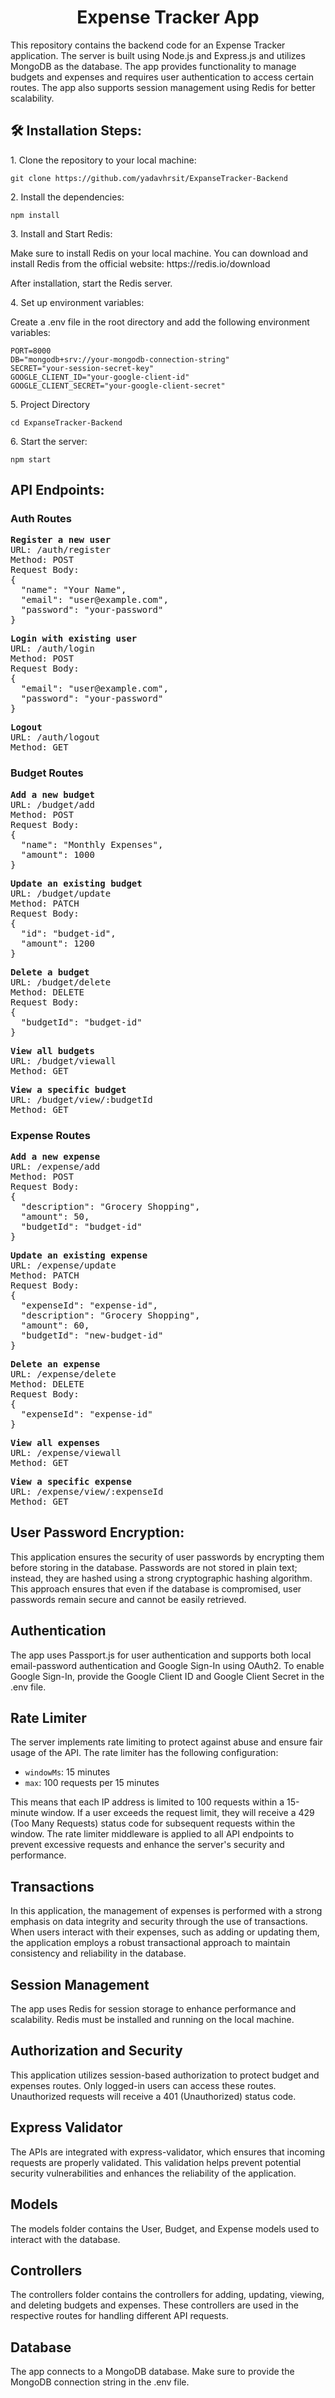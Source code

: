 <h1 align="center" id="title">Expense Tracker App</h1>

<p id="description">This repository contains the backend code for an Expense Tracker application. The server is built using Node.js and Express.js and utilizes MongoDB as the database. The app provides functionality to manage budgets and expenses and requires user authentication to access certain routes. The app also supports session management using Redis for better scalability.</p>

<h2>🛠️ Installation Steps:</h2>

<p>1. Clone the repository to your local machine:</p>

```
git clone https://github.com/yadavhrsit/ExpanseTracker-Backend
```

<p>2. Install the dependencies:</p>

```
npm install
```
<p>3. Install and Start Redis:</p>
Make sure to install Redis on your local machine. You can download and install Redis from the official website: https://redis.io/download

After installation, start the Redis server.

<p>4. Set up environment variables:</p>
Create a .env file in the root directory and add the following environment variables:


```
PORT=8000
DB="mongodb+srv://your-mongodb-connection-string" 
SECRET="your-session-secret-key"
GOOGLE_CLIENT_ID="your-google-client-id"
GOOGLE_CLIENT_SECRET="your-google-client-secret"
```

<p>5. Project Directory</p>

```
cd ExpanseTracker-Backend
```

<p>6. Start the server:</p>

```
npm start
```

<h2>API Endpoints:</h2>
<h3>Auth Routes</h3>
<pre><b>Register a new user</b>
URL: /auth/register
Method: POST
Request Body:
{
  "name": "Your Name",
  "email": "user@example.com",
  "password": "your-password"
}
</pre>
<pre><b>Login with existing user</b>
URL: /auth/login
Method: POST
Request Body:
{
  "email": "user@example.com",
  "password": "your-password"
}
</pre>
<pre><b>Logout</b>
URL: /auth/logout
Method: GET</pre>
<h3>Budget Routes</h3>
<pre><b>Add a new budget</b>
URL: /budget/add
Method: POST
Request Body:
{
  "name": "Monthly Expenses",
  "amount": 1000
}
</pre>
<pre><b>Update an existing budget</b>
URL: /budget/update
Method: PATCH
Request Body:
{
  "id": "budget-id",
  "amount": 1200
}
</pre>
<pre><b>Delete a budget</b>
URL: /budget/delete
Method: DELETE
Request Body:
{
  "budgetId": "budget-id"
}
</pre>
<pre><b>View all budgets</b>
URL: /budget/viewall
Method: GET</pre>
<pre><b>View a specific budget</b>
URL: /budget/view/:budgetId
Method: GET</pre>
<h3>Expense Routes</h3>
<pre><b>Add a new expense</b>
URL: /expense/add
Method: POST
Request Body:
{
  "description": "Grocery Shopping",
  "amount": 50,
  "budgetId": "budget-id"
}
</pre>
<pre><b>Update an existing expense</b>
URL: /expense/update
Method: PATCH
Request Body:
{
  "expenseId": "expense-id",
  "description": "Grocery Shopping",
  "amount": 60,
  "budgetId": "new-budget-id"
}
</pre>
<pre><b>Delete an expense</b>
URL: /expense/delete
Method: DELETE
Request Body:
{
  "expenseId": "expense-id"
}
</pre>
<pre><b>View all expenses</b>
URL: /expense/viewall
Method: GET</pre>
<pre><b>View a specific expense</b>
URL: /expense/view/:expenseId
Method: GET</pre>
<h2>User Password Encryption:</h2>
<p>
This application ensures the security of user passwords by encrypting them before storing in the database. Passwords are not stored in plain text; instead, they are hashed using a strong cryptographic hashing algorithm. This approach ensures that even if the database is compromised, user passwords remain secure and cannot be easily retrieved.
</p>

<h2>Authentication</h2>
<p>
The app uses Passport.js for user authentication and supports both local email-password authentication and Google Sign-In using OAuth2. 
To enable Google Sign-In, provide the Google Client ID and Google Client Secret in the .env file.
</p>

<h2>Rate Limiter</h2>
<p>The server implements rate limiting to protect against abuse and ensure fair usage of the API. The rate limiter has the following configuration:</p>

- `windowMs`: 15 minutes
- `max`: 100 requests per 15 minutes

This means that each IP address is limited to 100 requests within a 15-minute window. If a user exceeds the request limit, they will receive a 429 (Too Many Requests) status code for subsequent requests within the window.
The rate limiter middleware is applied to all API endpoints to prevent excessive requests and enhance the server's security and performance.

<h2>Transactions</h2>
<p>In this application, the management of expenses is performed with a strong emphasis on data integrity and security through the use of transactions. When users interact with their expenses, such as adding or updating them, the application employs a robust transactional approach to maintain consistency and reliability in the database.</p>

<h2>Session Management</h2>
<p>The app uses Redis for session storage to enhance performance and scalability. Redis must be installed and running on the local machine.</p>

<h2>Authorization and Security</h2>
<p>This application utilizes session-based authorization to protect budget and expenses routes. Only logged-in users can access these routes. Unauthorized requests will receive a 401 (Unauthorized) status code.

<h2>Express Validator</h2>
<p>The APIs are integrated with express-validator, which ensures that incoming requests are properly validated. This validation helps prevent potential security vulnerabilities and enhances the reliability of the application.</p>

<h2>Models</h2>
<p>The models folder contains the User, Budget, and Expense models used to interact with the database.</p>

<h2>Controllers</h2>
<p>The controllers folder contains the controllers for adding, updating, viewing, and deleting budgets and expenses. These controllers are used in the respective routes for handling different API requests.</p>

<h2>Database</h2>
<p>The app connects to a MongoDB database. Make sure to provide the MongoDB connection string in the .env file.</p>
